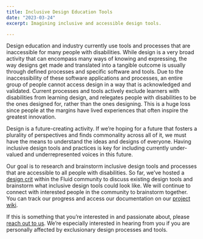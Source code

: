 ```yaml
---
title: Inclusive Design Education Tools
date: "2023-03-24"
excerpt: Imagining inclusive and accessible design tools.

---
```


Design education and industry currently use tools and processes that are inaccessible
for many people with disabilities. While design is a very broad activity that can
encompass many ways of knowing and expressing, the way designs get made and translated
into a tangible outcome is usually through defined processes and specific software and
tools. Due to the inaccessibility of these software applications and processes, an entire
group of people cannot access design in a way that is acknowledged and validated.
Current processes and tools actively exclude learners with disabilities from learning
design, and relegates people with disabilities to be the ones designed for, rather than
the ones designing. This is a huge loss since people at the margins have lived
experiences that often inspire the greatest innovation.

Design is a future-creating activity. If we’re hoping for a future that fosters a
plurality of perspectives and finds commonality across all of it, we must have the means
to understand the ideas and designs of everyone. Having inclusive design tools and
practices is key for including currently under-valued and underrepresented voices in
this future.

Our goal is to research and brainstorm inclusive design tools and processes that are
accessible to all people with disabilities. So far, we’ve hosted a
[design crit](https://wiki.fluidproject.org/display/fluid/Community+workshops+and+design+crits)
within the Fluid community to discuss existing design tools and brainstorm what
inclusive design tools could look like. We will continue to connect with interested
people in the community to brainstorm together. You can track our progress and access
our documentation on our
[project wiki](https://wiki.fluidproject.org/display/fluid/Inclusive+Design+Education+Tools).

If this is something that you’re interested in and passionate about, please
[reach out to us](mailto:idrc@ocadu.ca).
We’re especially interested in hearing from you if you are personally affected by
exclusionary design processes and tools.
